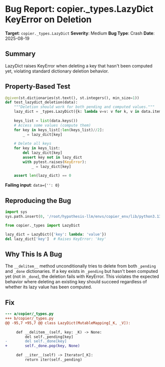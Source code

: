 # Bug Report: copier._types.LazyDict KeyError on Deletion

**Target**: `copier._types.LazyDict`
**Severity**: Medium
**Bug Type**: Crash
**Date**: 2025-08-19

## Summary

LazyDict raises KeyError when deleting a key that hasn't been computed yet, violating standard dictionary deletion behavior.

## Property-Based Test

```python
@given(st.dictionaries(st.text(), st.integers(), min_size=1))
def test_lazydict_deletion(data):
    """Deletion should work for both pending and computed values."""
    lazy_dict = _types.LazyDict({k: lambda v=v: v for k, v in data.items()})
    
    keys_list = list(data.keys())
    # Access some values (compute them)
    for key in keys_list[:len(keys_list)//2]:
        _ = lazy_dict[key]
    
    # Delete all keys
    for key in keys_list:
        del lazy_dict[key]
        assert key not in lazy_dict
        with pytest.raises(KeyError):
            _ = lazy_dict[key]
    
    assert len(lazy_dict) == 0
```

**Failing input**: `data={'': 0}`

## Reproducing the Bug

```python
import sys
sys.path.insert(0, '/root/hypothesis-llm/envs/copier_env/lib/python3.13/site-packages')

from copier._types import LazyDict

lazy_dict = LazyDict({'key': lambda: 'value'})
del lazy_dict['key']  # Raises KeyError: 'key'
```

## Why This Is A Bug

The `__delitem__` method unconditionally tries to delete from both `_pending` and `_done` dictionaries. If a key exists in `_pending` but hasn't been computed yet (not in `_done`), the deletion fails with KeyError. This violates the expected behavior where deleting an existing key should succeed regardless of whether its lazy value has been computed.

## Fix

```diff
--- a/copier/_types.py
+++ b/copier/_types.py
@@ -95,7 +95,7 @@ class LazyDict(MutableMapping[_K, _V]):
 
     def __delitem__(self, key: _K) -> None:
         del self._pending[key]
-        del self._done[key]
+        self._done.pop(key, None)
 
     def __iter__(self) -> Iterator[_K]:
         return iter(self._pending)
```
